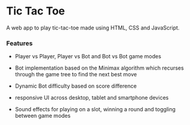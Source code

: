 
# Tic Tac Toe

A web app to play tic-tac-toe made using HTML, CSS and JavaScript.

### Features

- Player vs Player, Player vs Bot and Bot vs Bot game modes

- Bot implementation based on the Minimax algorithm which recurses through the game tree to find the next best move

- Dynamic Bot difficulty based on score difference

- responsive UI across desktop, tablet and smartphone devices

- Sound effects for playing on a slot, winning a round and toggling between game modes

